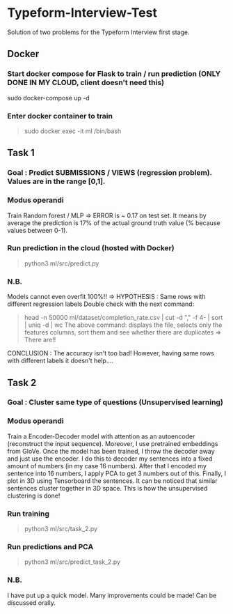 # Typeform-Interview-Test
Solution of two problems for the Typeform Interview first stage.

## Docker
### Start docker compose for Flask to train / run prediction (ONLY DONE IN MY CLOUD, client doesn't need this)
sudo docker-compose up -d

### Enter docker container to train
> sudo docker exec -it ml /bin/bash

## Task 1
### Goal : Predict SUBMISSIONS / VIEWS (regression problem). Values are in the range [0,1].

### Modus operandi
Train Random forest / MLP => ERROR is ~ 0.17 on test set. It means by average the prediction is 17% of the actual ground truth value (% because values between 0-1).

### Run prediction in the cloud (hosted with Docker)
> python3 ml/src/predict.py

### N.B.
Models cannot even overfit 100%!! => HYPOTHESIS : Same rows with different regression labels
Double check with the next command:
> head -n 50000 ml/dataset/completion_rate.csv | cut -d "," -f 4- | sort | uniq -d | wc
The above command: displays the file, selects only the features columns, sort them and see whether there are duplicates => There are!!

CONCLUSION :
The accuracy isn't too bad! However, having same rows with different labels it doesn't help....

## Task 2
### Goal : Cluster same type of questions (Unsupervised learning)

### Modus operandi
Train a Encoder-Decoder model with attention as an autoencoder (reconstruct the input sequence). Moreover, I use pretrained embeddings from GloVe.
Once the model has been trained, I throw the decoder away and just use the encoder. I do this to decoder my sentences into a fixed amount of numbers (in my case 16 numbers). After that I encoded my sentence into 16 numbers, I apply PCA to get 3 numbers out of this.
Finally, I plot in 3D using Tensorboard the sentences. It can be noticed that similar sentences cluster together in 3D space. This is how the unsupervised clustering is done!

### Run training
> python3 ml/src/task_2.py

### Run predictions and PCA
> python3 ml/src/predict_task_2.py

### N.B.
I have put up a quick model. Many improvements could be made! Can be discussed orally.
